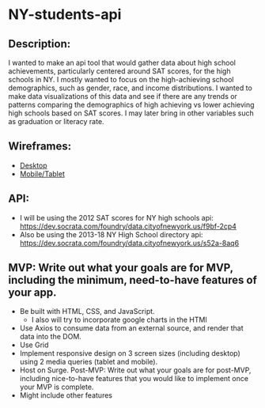 # NY-students-api  

## Description: 
 
I wanted to make an api tool that would gather data about high school achievements, particularly centered around SAT scores, for the high schools in NY. I mostly wanted to focus on the high-achieving school demographics, such as gender, race, and income distributions. I wanted to make data visualizations of this data and see if there are any trends or patterns comparing the demographics of high achieving vs lower achieving high schools based on SAT scores. I may later bring in other variables such as graduation or literacy rate. 

## Wireframes:
- [Desktop](https://photos.app.goo.gl/W1VqmfFN1sZ2ZEr87)
- [Mobile/Tablet](https://photos.app.goo.gl/T8BLimfmzTGYkXYZ7)
 

## API: 
  - I will be using the 2012 SAT scores for NY high schools api: https://dev.socrata.com/foundry/data.cityofnewyork.us/f9bf-2cp4
  - Also be using the 2013-18 NY High School directory api: https://dev.socrata.com/foundry/data.cityofnewyork.us/s52a-8aq6
## MVP: Write out what your goals are for MVP, including the minimum, need-to-have features of your app.
  - Be built with HTML, CSS, and JavaScript. 
      - I also will try to incorporate google charts in the HTMl 
  - Use Axios to consume data from an external source, and render that data into the DOM.
  - Use Grid 
  - Implement responsive design on 3 screen sizes (including desktop) using 2 media queries (tablet and mobile).
  - Host on Surge. 
Post-MVP: Write out what your goals are for post-MVP, including nice-to-have features that you would like to implement once your MVP is complete.
  - Might include other features 

